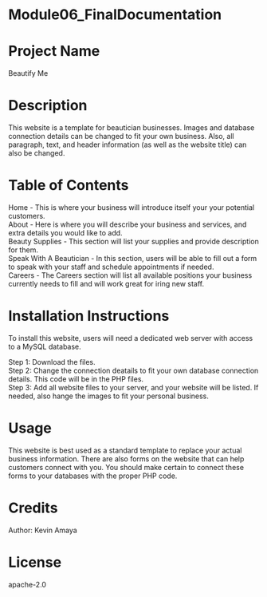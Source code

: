 # Module06_FinalDocumentation

# Project Name
Beautify Me

# Description
This website is a template for beautician businesses. Images and database connection details can be changed to fit your own business. Also, all paragraph, text, and header information (as well as the website title) can also be changed.

# Table of Contents
Home - This is where your business will introduce itself your your potential customers.<br/>
About - Here is where you will describe your business and services, and extra details you would like to add. <br/>
Beauty Supplies - This section will list your supplies and provide description for them.<br/>
Speak With A Beautician - In this section, users will be able to fill out a form to speak with your staff and schedule appointments if needed.<br/>
Careers - The Careers section will list all available positions your business currently needs to fill and will work great for iring new staff. <br/>

# Installation Instructions
To install this website, users will need a dedicated web server with access to a MySQL database.

Step 1: Download the files. <br/>
Step 2: Change the connection deatails to fit your own database connection details. This code will be in the PHP files.<br/>
Step 3: Add all website files to your server, and your website will be listed. If needed, also hange the images to fit your personal business.<br/>

# Usage
This website is best used as a standard template to replace your actual business information. There are also forms on the website that can help customers connect with you. You should make certain to connect these forms to your databases with the proper PHP code.

# Credits
Author: Kevin Amaya

# License 
apache-2.0


